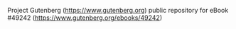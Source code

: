 Project Gutenberg (https://www.gutenberg.org) public repository for eBook #49242 (https://www.gutenberg.org/ebooks/49242)
